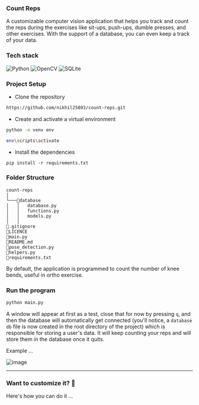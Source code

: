 ### Count Reps

A customizable computer vision application that helps you track and count the reps during the exercises like sit-ups, push-ups, dumble presses, and other exercises. With the support of a database, you can even keep a track of your data. 

### Tech stack
![Python](https://img.shields.io/badge/python-3670A0?style=for-the-badge&logo=python&logoColor=ffdd54) ![OpenCV](https://img.shields.io/badge/opencv-%23white.svg?style=for-the-badge&logo=opencv&logoColor=white) ![SQLite](https://img.shields.io/badge/sqlite-%2307405e.svg?style=for-the-badge&logo=sqlite&logoColor=white)

### Project Setup
+ Clone the repository
```bash
https://github.com/nikhil25803/count-reps.git
```

+ Create and activate a virtual environment
```bash
python -m venv env
```

```bash
env\scripts\activate
```

+ Install the dependencies
```
pip install -r requirements.txt
```

### Folder Structure
```
count-reps
│   
└───📂database
│   │   database.py   
│   │   functions.py  
│   │   models.py 
│   │ 
📄.gitignore
📄LICENCE
📄main.py
📄README.md
📄pose_detection.py
📄helpers.py
📄requirements.txt
```

By default, the application is programmed to count the number of knee bends, useful in ortho exercise. 

### Run the program
```bash
python main.py
```
A window will appear at first as a test, close that for now by pressing `q`, and then the database will automatically get connected (you'll notice, a `database db` file is now created in the root directory of the project) which is responsible for storing a user's data. It will keep counting your reps and will store them in the database once it quits.


Example ...


![image](https://user-images.githubusercontent.com/93156825/214383344-fc1a251f-17d1-450f-a849-bc1ca0cb2ad6.png)

-----

### Want to customize it? 👀
Here's how you can do it ...
